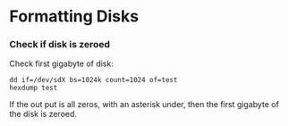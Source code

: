 # Formatting Disks

### Check if disk is zeroed
Check first gigabyte of disk:
```
dd if=/dev/sdX bs=1024k count=1024 of=test
hexdump test
```
If the out put is all zeros, with an asterisk under, then the first gigabyte
of the disk is zeroed.
